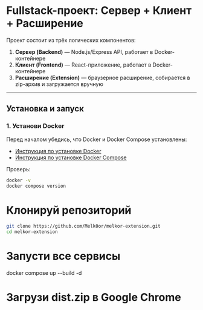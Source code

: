 # Fullstack-проект: Сервер + Клиент + Расширение

Проект состоит из трёх логических компонентов:

1.  **Сервер (Backend)** — Node.js/Express API, работает в Docker-контейнере
2.  **Клиент (Frontend)** — React-приложение, работает в Docker-контейнере
3.  **Расширение (Extension)** — браузерное расширение, собирается в zip-архив и загружается вручную

---

##  Установка и запуск

### 1. Установи Docker

Перед началом убедись, что Docker и Docker Compose установлены:

- [Инструкция по установке Docker](https://docs.docker.com/engine/install/)
- [Инструкция по установке Docker Compose](https://docs.docker.com/compose/install/)

Проверь:

```bash
docker -v
docker compose version
```
# Клонируй репозиторий
```bash
git clone https://github.com/Melk0or/melkor-extension.git
cd melkor-extension
```
# Запусти все сервисы
docker compose up --build -d

# Загрузи dist.zip в Google Chrome